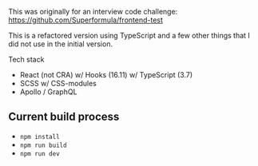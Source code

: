 This was originally for an interview code challenge: https://github.com/Superformula/frontend-test

This is a refactored version using TypeScript and a few other things that I did not use in the 
initial version. 

Tech stack
- React (not CRA) w/ Hooks (16.11) w/ TypeScript (3.7)
- SCSS w/ CSS-modules
- Apollo / GraphQL

## Current build process
- `npm install`
- `npm run build` 
- `npm run dev`
